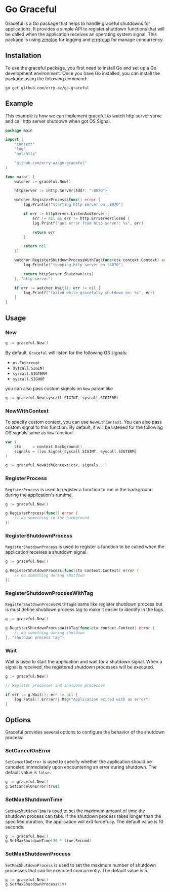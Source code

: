 # Go Graceful

Graceful is a Go package that helps to handle graceful shutdowns for applications. It provides a simple API to register shutdown functions that will be called when the application receives an operating system signal.
This package is using [zerolog](https://github.com/rs/zerolog) for logging and [errgroup](https://golang.org/x/sync) for manage concurrency.

## Installation

To use the graceful package, you first need to install Go and set up a Go development environment. Once you have Go installed, you can install the package using the following command:

```shell
go get github.com/erry-az/go-graceful
```
## Example

This example is how we can implement graceful to watch http server serve and call http server shutdown when got OS Signal.
```go
package main

import (
	"context"
	"log"
	"net/http"

	"github.com/erry-az/go-graceful"
)

func main() {
	watcher := graceful.New()

	httpServer := &http.Server{Addr: ":8070"}

	watcher.RegisterProcess(func() error {
		log.Println("starting http server on :8070")

		if err := httpServer.ListenAndServe();
			err != nil && err != http.ErrServerClosed {
			log.Printf("got error from http server: %s", err)

			return err
		}

		return nil
	})

	watcher.RegisterShutdownProcessWithTag(func(ctx context.Context) error {
		log.Println("stopping http server on :8070")

		return httpServer.Shutdown(ctx)
	}, "http-server")

	if err := watcher.Wait(); err != nil {
		log.Printf("failed while gracefully shutdown on: %s", err)
	}
}
```

## Usage

### New
```go
g := graceful.New()
```
By default, `Graceful` will listen for the following OS signals:

- `os.Interrupt`
- `syscall.SIGINT`
- `syscall.SIGTERM`
- `syscall.SIGHUP`

you can also pass custom signals on `New` param like
```go
g := graceful.New(syscall.SIGINT, syscall.SIGTERM)
```

### NewWithContext
To specify custom context, you can use `NewWithContext`. 
You can also pass custom signal to this function. 
By default, it will be listened for the following OS signals same as `New` function.
```go
var (
    ctx     = context.Background()
    signals = []os.Signal{syscall.SIGINT, syscall.SIGTERM}	
)

g := graceful.NewWithContext(ctx, signals...)
```

### RegisterProcess
`RegisterProcess` is used to register a function to run in the background during the application's runtime.
```go
g := graceful.New()

g.RegisterProcess(func() error {
    // do something in the background
})
```
### RegisterShutdownProcess
`RegisterShutdownProcess` is used to register a function to be called when the application receives a shutdown signal.
```go
g := graceful.New()

g.RegisterShutdownProcess(func(ctx context.Context) error {
    // do something during shutdown
})
```
### RegisterShutdownProcessWithTag
`RegisterShutdownProcessWithTag`is same like register shutdown process but is must define shutdown process tag to make it easier to identify in the logs.
```go
g := graceful.New()

g.RegisterShutdownProcessWithTag(func(ctx context.Context) error {
    // do something during shutdown
}, "shutdown process tag")
```
### Wait
Wait is used to start the application and wait for a shutdown signal. When a signal is received, the registered shutdown processes will be executed.

```go
g := graceful.New()

// Register processes and shutdown processes

if err := g.Wait(); err != nil {
    log.Fatal().Err(err).Msg("Application exited with an error")
}
```


## Options

Graceful provides several options to configure the behavior of the shutdown process:

### SetCancelOnError
`SetCancelOnError` is used to specify whether the application should be canceled immediately upon encountering an error during shutdown. The default value is `false`.
```go
g := graceful.New()
g.SetCancelOnError(true)

```
### SetMaxShutdownTime
`SetMaxShutdownTime` is used to set the maximum amount of time the shutdown process can take. If the shutdown process takes longer than the specified duration, the application will exit forcefully. The default value is 10 seconds.
```go
g := graceful.New()
g.SetMaxShutdownTime(30 * time.Second)
```
### SetMaxShutdownProcess
`SetMaxShutdownProcess` is used to set the maximum number of shutdown processes that can be executed concurrently. The default value is 5.
```go
g := graceful.New()
g.SetMaxShutdownProcess(10)
```